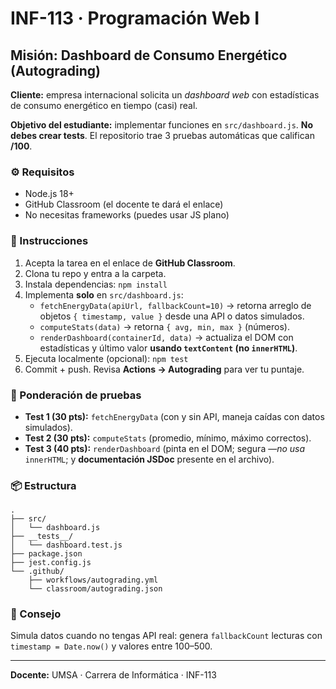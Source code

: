 # INF-113 · Programación Web I
## Misión: Dashboard de Consumo Energético (Autograding)

**Cliente:** empresa internacional solicita un *dashboard web* con estadísticas de consumo energético en tiempo (casi) real.

**Objetivo del estudiante:** implementar funciones en `src/dashboard.js`. **No debes crear tests**. El repositorio trae 3 pruebas automáticas que califican **/100**.

### ⚙️ Requisitos
- Node.js 18+
- GitHub Classroom (el docente te dará el enlace)
- No necesitas frameworks (puedes usar JS plano)

### 🚀 Instrucciones
1. Acepta la tarea en el enlace de **GitHub Classroom**.
2. Clona tu repo y entra a la carpeta.
3. Instala dependencias: `npm install`
4. Implementa **solo** en `src/dashboard.js`:
   - `fetchEnergyData(apiUrl, fallbackCount=10)` → retorna arreglo de objetos `{ timestamp, value }` desde una API o datos simulados.
   - `computeStats(data)` → retorna `{ avg, min, max }` (números).
   - `renderDashboard(containerId, data)` → actualiza el DOM con estadísticas y último valor **usando `textContent` (no `innerHTML`)**.
5. Ejecuta localmente (opcional): `npm test`
6. Commit + push. Revisa **Actions → Autograding** para ver tu puntaje.

### 🧪 Ponderación de pruebas
- **Test 1 (30 pts):** `fetchEnergyData` (con y sin API, maneja caídas con datos simulados).
- **Test 2 (30 pts):** `computeStats` (promedio, mínimo, máximo correctos).
- **Test 3 (40 pts):** `renderDashboard` (pinta en el DOM; segura —*no usa* `innerHTML`; y **documentación JSDoc** presente en el archivo).

### 📦 Estructura
```
.
├── src/
│   └── dashboard.js
├── __tests__/
│   └── dashboard.test.js
├── package.json
├── jest.config.js
└── .github/
    ├── workflows/autograding.yml
    └── classroom/autograding.json
```

### 📝 Consejo
Simula datos cuando no tengas API real: genera `fallbackCount` lecturas con `timestamp = Date.now()` y valores entre 100–500.

---
**Docente:** UMSA · Carrera de Informática · INF-113
